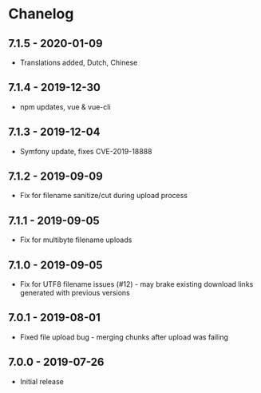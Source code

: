 # Chanelog

## 7.1.5 - 2020-01-09

* Translations added, Dutch, Chinese

## 7.1.4 - 2019-12-30

* npm updates, vue & vue-cli

## 7.1.3 - 2019-12-04

* Symfony update, fixes CVE-2019-18888

## 7.1.2 - 2019-09-09

* Fix for filename sanitize/cut during upload process

## 7.1.1 - 2019-09-05

* Fix for multibyte filename uploads

## 7.1.0 - 2019-09-05

* Fix for UTF8 filename issues (#12) - may brake existing download links generated with previous versions

## 7.0.1 - 2019-08-01

* Fixed file upload bug - merging chunks after upload was failing

## 7.0.0 - 2019-07-26

* Initial release
